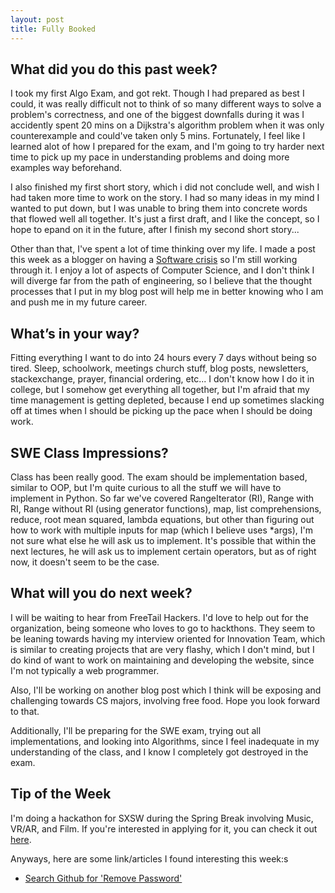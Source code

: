 ```yaml
---
layout: post
title: Fully Booked
---
```


What did you do this past week?
------
I took my first Algo Exam, and got rekt. Though I had prepared as best I could, it was really difficult not to think of so many different ways to solve a problem's correctness, and one of the biggest downfalls during it was I accidently spent 20 mins on a Dijkstra's algorithm problem when it was only counterexample and could've taken only 5 mins. Fortunately, I feel like I learned alot of how I prepared for the exam, and I'm going to try harder next time to pick up my pace in understanding problems and doing more examples way beforehand.

I also finished my first short story, which i did not conclude well, and wish I had taken more time to work on the story. I had so many ideas in my mind I wanted to put down, but I was unable to bring them into concrete words that flowed well all together. It's just a first draft, and I like the concept, so I hope to epand on it in the future, after I finish my second short story...

Other than that, I've spent a lot of time thinking over my life. I made a post this week as a blogger on having a [Software crisis](https://login.cs.utexas.edu/blog/software-crisis) so I'm still working through it. I enjoy a lot of aspects of Computer Science, and I don't think I will diverge far from the path of engineering, so I believe that the thought processes that I put in my blog post will help me in better knowing who I am and push me in my future career.

What’s in your way?
------
Fitting everything I want to do into 24 hours every 7 days without being so tired. Sleep, schoolwork, meetings church stuff, blog posts, newsletters, stackexchange, prayer, financial ordering, etc... I don't know how I do it in college, but I somehow get everything all together, but I'm afraid that my time management is getting depleted, because I end up sometimes slacking off at times when I should be picking up the pace when I should be doing work.


SWE Class Impressions?
------
Class has been really good. The exam should be implementation based, similar to OOP, but I'm quite curious to all the stuff we will have to implement in Python. So far we've covered RangeIterator (RI), Range with RI, Range without RI (using generator functions), map, list comprehensions, reduce, root mean squared, lambda equations, but other than figuring out how to work with multiple inputs for map (which I believe uses \*args), I'm not sure what else he will ask us to implement. It's possible that within the next lectures, he will ask us to implement certain operators, but as of right now, it doesn't seem to be the case.

What will you do next week?
------
I will be waiting to hear from FreeTail Hackers. I'd love to help out for the organization, being someone who loves to go to hackthons. They seem to be leaning towards having my interview oriented for Innovation Team, which is similar to creating projects that are very flashy, which I don't mind, but I do kind of want to work on maintaining and developing the website, since I'm not typically a web programmer.

Also, I'll be working on another blog post which I think will be exposing and challenging towards CS majors, involving free food. Hope you look forward to that.

Additionally, I'll be preparing for the SWE exam, trying out all implementations, and looking into Algorithms, since I feel inadequate in my understanding of the class, and I know I completely got destroyed in the exam.

Tip of the Week
------
I'm doing a hackathon for SXSW during the Spring Break involving Music, VR/AR, and Film. If you're interested in applying for it, you can check it out [here](https://www.sxsw.com/conference/sxsw-hackathon/).

Anyways, here are some link/articles I found interesting this week:s

- [Search Github for 'Remove Password'](https://github.com/search?utf8=%E2%9C%93&q=remove+password&type=Commits&ref=searchresults&utm_source=hackernewsletter&utm_medium=email&utm_term=fun)



